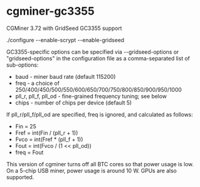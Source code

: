 cgminer-gc3355
==============

CGMiner 3.72 with GridSeed GC3355 support

./configure --enable-scrypt --enable-gridseed

GC3355-specific options can be specified via --gridseed-options or
"gridseed-options" in the configuration file as a comma-separated list of
sub-options:

* baud - miner baud rate (default 115200)
* freq - a choice of 250/400/450/500/550/600/650/700/750/800/850/900/950/1000
* pll_r, pll_f, pll_od - fine-grained frequency tuning; see below
* chips - number of chips per device (default 5)

If pll_r/pll_f/pll_od are specified, freq is ignored, and calculated as follows:
* Fin = 25
* Fref = int(Fin / (pll_r + 1))
* Fvco = int(Fref * (pll_f + 1))
* Fout = int(Fvco / (1 << pll_od))
* freq = Fout

This version of cgminer turns off all BTC cores so that power usage is low.
On a 5-chip USB miner, power usage is around 10 W. GPUs are also supported.
